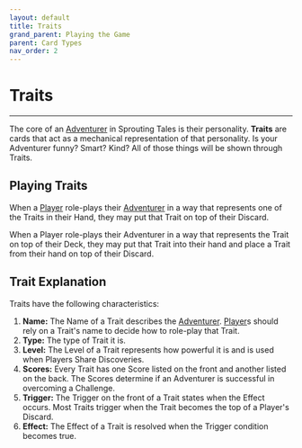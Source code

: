 ```yaml
---
layout: default
title: Traits
grand_parent: Playing the Game
parent: Card Types
nav_order: 2
---
```


# Traits

--- 

The core of an [Adventurer](https://plerpsandplerps.github.io/Sprouting-Tales/docs/Introduction/Basics.html#player-and-adventurer) in Sprouting Tales is their personality. **Traits** are cards that act as a mechanical representation of that personality. Is your Adventurer funny? Smart? Kind? All of those things will be shown through Traits. 

## Playing Traits

When a [Player](https://plerpsandplerps.github.io/Sprouting-Tales/docs/Introduction/Basics.html#player-and-adventurer) role-plays their [Adventurer](https://plerpsandplerps.github.io/Sprouting-Tales/docs/Introduction/Basics.html#player-and-adventurer) in a way that represents one of the Traits in their Hand, they may put that Trait on top of their Discard. 

When a Player role-plays their Adventurer in a way that represents the Trait on top of their Deck, they may put that Trait into their hand and place a Trait from their hand on top of their Discard. 

## Trait Explanation

Traits have the following characteristics: 

1. **Name:** The Name of a Trait describes the [Adventurer](https://plerpsandplerps.github.io/Sprouting-Tales/docs/Introduction/Basics.html#player-and-adventurer). [Player](https://plerpsandplerps.github.io/Sprouting-Tales/docs/Introduction/Basics.html#player-and-adventurer)s should rely on a Trait's name to decide how to role-play that Trait. 
2. **Type:** The type of Trait it is. 
3. **Level:** The Level of a Trait represents how powerful it is and is used when Players Share Discoveries. 
4. **Scores:** Every Trait has one Score listed on the front and another listed on the back. The Scores determine if an Adventurer is successful in overcoming a Challenge.   
5. **Trigger:** The Trigger on the front of a Trait states when the Effect occurs. Most Traits trigger when the Trait becomes the top of a Player's Discard.
6. **Effect:** The Effect of a Trait is resolved when the Trigger condition becomes true.

<!-- 

Trait Example 

-->

<!--

## Trait Gallery

--> 